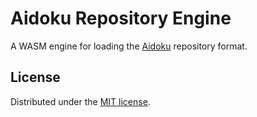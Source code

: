 # Aidoku Repository Engine

A WASM engine for loading the [Aidoku][aidoku-link] repository format.

## License

Distributed under the [MIT license](LICENSE).

[aidoku-link]: https://aidoku.app/
